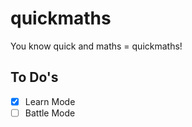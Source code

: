 # quickmaths

You know quick and maths = quickmaths!

## To Do's

- [x] Learn Mode
- [ ] Battle Mode
